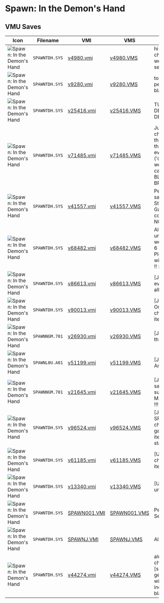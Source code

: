 # Spawn: In the Demon's Hand

## VMU Saves

| Icon | Filename | VMI | VMS | Description |
|------|----------|-----|-----|-------------|
| ![Spawn: In the Demon's Hand](../icons/SPAWNTDH.SYS.GIF) | `SPAWNTDH.SYS` | [v4980.vmi](v4980.vmi) | [v4980.VMS](v4980.VMS) | hi y have alls characters and all weapons.please send a email to me.  
| ![Spawn: In the Demon's Hand](../icons/SPAWNTDH.SYS.GIF) | `SPAWNTDH.SYS` | [v9280.vmi](v9280.vmi) | [v9280.VMS](v9280.VMS) | todos os estajios personagens e o blakbrinstone 
| ![Spawn: In the Demon's Hand](../icons/SPAWNTDH.SYS.GIF) | `SPAWNTDH.SYS` | [v25416.vmi](v25416.vmi) | [v25416.VMS](v25416.VMS) | TUDO DESTRAVADO! JUIZ DE FORA _ MG 
| ![Spawn: In the Demon's Hand](../icons/SPAWNTDH.SYS.GIF) | `SPAWNTDH.SYS` | [v71485.vmi](v71485.vmi) | [v71485.VMS](v71485.VMS) | Just missing a character way out in the left. Other than that Ive got everything else ('ceopt for a few weapons but who cares). Even go BLACK BRIMSTONE!!!!! 
| ![Spawn: In the Demon's Hand](../icons/SPAWNTDH.SYS.GIF) | `SPAWNTDH.SYS` | [v41557.vmi](v41557.vmi) | [v41557.VMS](v41557.VMS) | Perfecty SPAWN save!!!Unlocked All Stages, Characters, Gallery, Items collectd !!!! SAVE NOW !! 
| ![Spawn: In the Demon's Hand](../icons/SPAWNTDH.SYS.GIF) | `SPAWNTDH.SYS` | [v68482.vmi](v68482.vmi) | [v68482.VMS](v68482.VMS) | All characters unlocked, all but 8 weapons found, and 6 galleries earned.  Please e-mail me with a reply. ENJOY !!  :) 
| ![Spawn: In the Demon's Hand](../icons/SPAWNTDH.SYS.GIF) | `SPAWNTDH.SYS` | [v86613.vmi](v86613.vmi) | [v86613.VMS](v86613.VMS) | [Japanese] Almost every character and all stages. 
| ![Spawn: In the Demon's Hand](../icons/SPAWNTDH.SYS.GIF) | `SPAWNTDH.SYS` | [v90013.vmi](v90013.vmi) | [v90013.VMS](v90013.VMS) | [Japanese Version] Only missing 2 characters & 4 items. 
| ![Spawn: In the Demon's Hand](../icons/SPAWNNGM.701.GIF) | `SPAWNNGM.701` | [v26930.vmi](v26930.vmi) | [v26930.VMS](v26930.VMS) | [Japanese Version] the Vaporizer! 
| ![Spawn: In the Demon's Hand](../icons/SPAWNL0U.A01.GIF) | `SPAWNL0U.A01` | [v51199.vmi](v51199.vmi) | [v51199.VMS](v51199.VMS) | [Japanese Version] Angel Teneres! 
| ![Spawn: In the Demon's Hand](../icons/SPAWNNGM.701.GIF) | `SPAWNNGM.701` | [v21645.vmi](v21645.vmi) | [v21645.VMS](v21645.VMS) | [Japanese] Best save all characters super demon. O MARCO E O CARA !!! 
| ![Spawn: In the Demon's Hand](../icons/SPAWNTDH.SYS.GIF) | `SPAWNTDH.SYS` | [v96524.vmi](v96524.vmi) | [v96524.VMS](v96524.VMS) | [Japanese] Ultimate SPAWN save! all characters! all gallery pictures! all items collected! all stages(w/variations) 
| ![Spawn: In the Demon's Hand](../icons/SPAWNTDH.SYS.GIF) | `SPAWNTDH.SYS` | [v61185.vmi](v61185.vmi) | [v61185.VMS](v61185.VMS) | [USA] Some charecters and items unlocked 
| ![Spawn: In the Demon's Hand](../icons/SPAWNTDH.SYS.GIF) | `SPAWNTDH.SYS` | [v13340.vmi](v13340.vmi) | [v13340.VMS](v13340.VMS) | [USA] Everything unlocked!!!! 
| ![Spawn: In the Demon's Hand](../icons/SPAWNTDH.SYS.GIF) | `SPAWNTDH.SYS` | [SPAWN001.VMI](SPAWN001.VMI) | [SPAWN001.VMS](SPAWN001.VMS) | Perfect Save! All Secret Open!
| ![Spawn: In the Demon's Hand](../icons/SPAWNTDH.SYS.GIF) | `SPAWNTDH.SYS` | [SPAWNJ.VMI](SPAWNJ.VMI) | [SPAWNJ.VMS](SPAWNJ.VMS) | All unlocked. (Jap)
| ![Spawn: In the Demon's Hand](../icons/SPAWNTDH.SYS.GIF) | `SPAWNTDH.SYS` | [v44274.vmi](v44274.vmi) | [v44274.VMS](v44274.VMS) | almost all characters except [sub curse] u can get by passing it with [curse] including blackbrimstone. 
